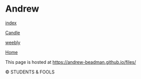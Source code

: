 # Andrew

[index](https://andrew-beadman.github.io/web/Home%20Page/)

[Candle](https://andrew-beadman.github.io/files/candle.html)

[weebly](https://andrew-beadman.github.io/andrew-weebly)

[Home](https://andrew-beadman.github.io/)



This page is hosted at https://andrew-beadman.github.io/files/


© STUDENTS & FOOLS
